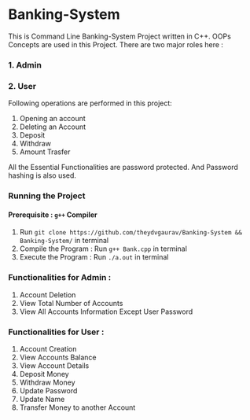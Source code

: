 # Banking-System
This is Command Line Banking-System Project written in C++. OOPs Concepts are used in this Project. There are two major roles here :
### 1. Admin
### 2. User

Following operations are performed in this project:
1. Opening an account
2. Deleting an Account
3. Deposit
4. Withdraw
5. Amount Trasfer

All the Essential Functionalities are password protected. And Password hashing is also used.



### Running the Project
#### Prerequisite : `g++` Compiler
1. Run `git clone https://github.com/theydvgaurav/Banking-System && Banking-System/` in terminal
2. Compile the Program : Run `g++ Bank.cpp` in terminal
3. Execute the Program : Run `./a.out` in terminal

### Functionalities for Admin :
1. Account Deletion
2. View Total Number of Accounts
3. View All Accounts Information Except User Password

### Functionalities for User :
1. Account Creation
2. View Accounts Balance
3. View Account Details
4. Deposit Money
5. Withdraw Money
6. Update Password
7. Update Name
8. Transfer Money to another Account
